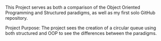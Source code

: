 This Project serves as both a comparison of the Object Oriented Programming and Structured paradigms, as well as my first solo GitHub repository.

Project Purpose:
  The project sees the creation of a circular queue using both structured and OOP to see the differences between the paradigms.
